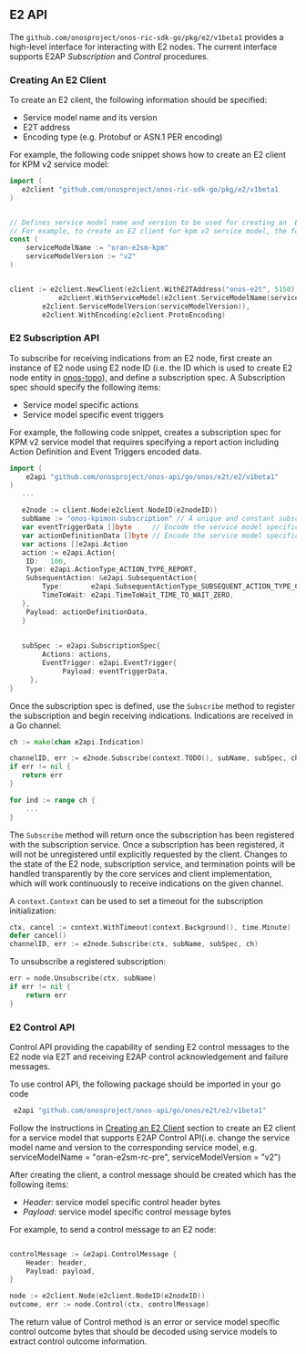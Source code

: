 <!--
SPDX-FileCopyrightText: 2020-present Open Networking Foundation <info@opennetworking.org>
SPDX-License-Identifier: Apache-2.0
-->

## E2 API
The `github.com/onosproject/onos-ric-sdk-go/pkg/e2/v1beta1` provides a high-level interface for interacting
with E2 nodes. The current interface supports E2AP *Subscription* and *Control* procedures. 

### Creating An E2 Client
To create an E2 client, the following information should be specified:

- Service model name and its version
- E2T address
- Encoding type (e.g. Protobuf or ASN.1 PER encoding)

For example, the following code snippet shows how to create an E2 client for KPM v2 service model:

```go
import (
   e2client "github.com/onosproject/onos-ric-sdk-go/pkg/e2/v1beta1
)


// Defines service model name and version to be used for creating an  E2 client. 
// For example, to create an E2 client for kpm v2 service model, the following service model name and version should be used:
const (
	serviceModelName := "oran-e2sm-kpm"
	serviceModelVersion := "v2"
)


client := e2client.NewClient(e2client.WithE2TAddress("onos-e2t", 5150), 
  	        e2client.WithServiceModel(e2client.ServiceModelName(serviceModelName), 
  		e2client.ServiceModelVersion(serviceModelVersion)), 
  		e2client.WithEncoding(e2client.ProtoEncoding)

```

### E2 Subscription API
To subscribe for receiving indications from an E2 node, first create an instance of E2 node using E2 node ID (i.e. the ID which is used to create E2 node entity in [onos-topo]), and define a subscription spec. 
A Subscription spec should specify the following items:

- Service model specific actions
- Service model specific event triggers


For example, the following code snippet, creates a subscription spec for KPM v2 service model
that requires specifying a report action including Action Definition and Event Triggers encoded data.

```go
import (
    e2api "github.com/onosproject/onos-api/go/onos/e2t/e2/v1beta1"
)  
   ...

   e2node := client.Node(e2client.NodeID(e2nodeID))
   subName := "onos-kpimon-subscription" // A unique and constant subscription name
   var eventTriggerData []byte     // Encode the service model specific event trigger
   var actionDefinitionData []byte // Encode the service model specific Action Definitions 
   var actions []e2api.Action
   action := e2api.Action{
    ID:   100,
    Type: e2api.ActionType_ACTION_TYPE_REPORT,
    SubsequentAction: &e2api.SubsequentAction{
        Type:       e2api.SubsequentActionType_SUBSEQUENT_ACTION_TYPE_CONTINUE,
        TimeToWait: e2api.TimeToWait_TIME_TO_WAIT_ZERO,
   },
    Payload: actionDefinitionData, 
   }
   
   
   subSpec := e2api.SubscriptionSpec{
        Actions: actions,     
        EventTrigger: e2api.EventTrigger{
             Payload: eventTriggerData,  
     },
} 
```

Once the subscription spec is defined, use the `Subscribe` method to register the subscription and begin receiving indications. Indications are received in a Go channel:

```go
ch := make(chan e2api.Indication)

channelID, err := e2node.Subscribe(context.TODO(), subName, subSpec, ch)
if err != nil {
   return err
}

for ind := range ch {
    ...
}
```

The `Subscribe` method will return once the subscription has been registered with the subscription service. Once a subscription has been registered, it will not be unregistered until explicitly requested by the client. Changes to the state of the E2 node, subscription service, and termination points will be handled transparently by the core services and client implementation, which will work continuously to receive indications on the given channel.

A `context.Context` can be used to set a timeout for the subscription initialization:

```go
ctx, cancel := context.WithTimeout(context.Background(), time.Minute)
defer cancel()
channelID, err := e2node.Subscribe(ctx, subName, subSpec, ch)

```

To unsubscribe a registered subscription:

```go
err = node.Unsubscribe(ctx, subName)
if err != nil {
	return err
}
````

### E2 Control API
Control API providing the capability of sending E2 control messages to the E2 node via E2T and 
receiving E2AP control acknowledgement and failure messages. 

To use control API, the following package should be imported in your go code
```go
 e2api "github.com/onosproject/onos-api/go/onos/e2t/e2/v1beta1"
````

Follow the instructions in [Creating an E2 Client](#creating-an-e2-client) section to create an E2 client for a service model that supports E2AP Control API(i.e. change the service model name and version to the corresponding service model, e.g. serviceModelName = "oran-e2sm-rc-pre", serviceModelVersion = "v2")


After creating the client, a control message should be created which has the following items:

- *Header*: service model specific control header bytes 
- *Payload*: service model specific control message bytes

For example, to send a control message to an E2 node:

```go

controlMessage := &e2api.ControlMessage {
	Header: header,
	Payload: payload,
}

node := e2client.Node(e2client.NodeID(e2nodeID))
outcome, err := node.Control(ctx, controlMessage)

```

The return value of Control method is an error or service model specific control outcome bytes 
that should be decoded using service models to extract control outcome information.


[onos-topo]: https://github.com/onosproject/onos-topo